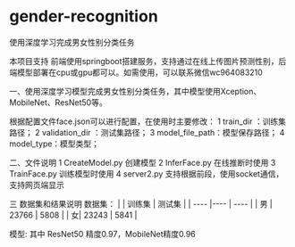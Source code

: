 # gender-recognition
使用深度学习完成男女性别分类任务

本项目支持 前端使用springboot搭建服务，支持通过在线上传图片预测性别，后端模型部署在cpu或gpu都可以。如需使用，可以联系微信wc964083210

一、使用深度学习模型完成男女性别分类任务，其中模型使用Xception、MobileNet、ResNet50等。

根据配置文件face.json可以进行配置，在使用时主要修改：
1 train_dir ：训练集路径；
2 validation_dir ：测试集路径；
3 model_file_path：模型保存路径；
4 model_type：模型类型；

二、文件说明
1 CreateModel.py 创建模型
2 InferFace.py  在线推断时使用
3 TrainFace.py   训练模型时使用
4 server2.py 支持根据前段，使用socket通信，支持网页端显示


三 数据集和结果说明
数据集：
|   | 训练集   | 测试集  |
| ---- |----  | ----  |
| 男 | 23766 | 5808 |
| 女| 23243  | 5841 |

模型: 其中 ResNet50 精度0.97，MobileNet精度0.96


